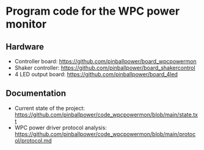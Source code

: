 # Program code for the WPC power monitor

## Hardware
- Controller board: https://github.com/pinballpower/board_wpcpowermon
- Shaker controller: https://github.com/pinballpower/board_shakercontrol
- 4 LED output board: https://github.com/pinballpower/board_4led

## Documentation
- Current state of the project: https://github.com/pinballpower/code_wpcpowermon/blob/main/state.txt
- WPC power driver protocol analysis: https://github.com/pinballpower/code_wpcpowermon/blob/main/protocol/protocol.md
